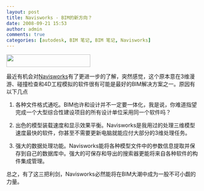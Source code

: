```yaml
---
layout: post
title: Navisworks - BIM的新方向？
date: 2008-09-21 15:53
author: admin
comments: true
categories: [autodesk, BIM 笔记, BIM 笔记, Navisworks]
---
```

<img class="alignnone" title="Navisworks logo" src="http://www.navisworks.com/themes/navisworksDKPM/images/navislogo.gif" alt="" width="219" height="33" />

最近有机会对<a href="http://www.navisworks.com/" target="_blank">Navisworks</a>有了更进一步的了解，突然感觉，这个原本意在3维漫游、碰撞检查和4D工程模拟的软件很有可能是最好的BIM解决方案之一。原因有以下几点

1. 各种文件格式通吃。BIM也许和设计并不一定要一体化，我是说，你难道指望完成一个大型综合性建设项目的所有设计单位采用同一个软件吗？

2. 出色的模型装载速度和显示效果平衡。Navisworks是我用过的处理三维模型速度最快的软件，你甚至不需要更新电脑就能应付大部分的3维处理任务。

3. 强大的数据处理功能。Navisworks能将各种模型文件中的参数信息提取并保存到自己的数据库中。强大的可保存和导出的搜索器更能将来自各种软件的构件集成管理。

总之，有了这三把利剑，Navisworks必然能将在BIM大潮中成为一股不可小觑的力量。
